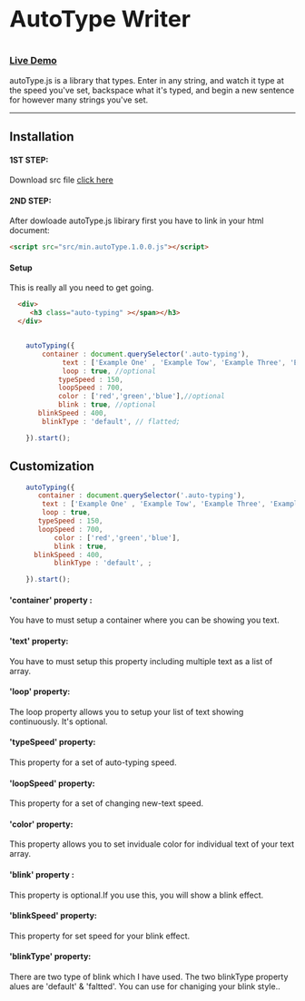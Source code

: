 

<h1 style="font-size:40px">AutoType Writer<h1>

### [Live Demo](https://shantoislam6.github.io/AutoType.js/)

autoType.js is a library that types. Enter in any string, and watch it type at the speed you've set, backspace what it's typed, and begin a new sentence for however many strings you've set.

---

Installation
------------
#### 1ST STEP:
Download src file [click here](view-source:https://github.com/shantoislam6/AutoType.js)
#### 2ND STEP:
After dowloade autoType.js libirary  first you have to link in your html document:

~~~html
<script src="src/min.autoType.1.0.0.js"></script>
~~~

#### Setup

This is really all you need to get going.

~~~ html
  <div>
     <h3 class="auto-typing" ></span></h3>
  </div>
~~~

~~~ javascript

  	autoTyping({
		container : document.querySelector('.auto-typing'),
			 text : ['Example One' , 'Example Tow', 'Example Three', 'Example Four' ,'Example More..'],
			 loop : true, //optional
		    typeSpeed : 150,
		    loopSpeed : 700,
			color : ['red','green','blue'],//optional
			blink : true, //optional
	   blinkSpeed : 400,
		blinkType : 'default', // flatted;

	}).start();

~~~






Customization
----

~~~ javascript
	autoTyping({
	   container : document.querySelector('.auto-typing'),
	 	text : ['Example One' , 'Example Tow', 'Example Three', 'Example Four' ,'Example More..'],
		loop : true, 
	   typeSpeed : 150,
	   loopSpeed : 700,
	       color : ['red','green','blue'],
	       blink : true, 
	  blinkSpeed : 400,
           blinkType : 'default', ;

    }).start();
   ~~~
    
    
  #### 'container' property :
  You have to must setup a container where you can be showing you text.
	
  #### 'text' property:
  You have to must setup this property including multiple text as a list of array.
	
  #### 'loop' property:
  The loop property allows you to setup your list of text showing continuously. It's optional.

  #### 'typeSpeed' property:
  This property for a set of auto-typing speed.
	
  #### 'loopSpeed' property:
   This property for a set of changing new-text speed.
	
  #### 'color' property:
  This property allows you to set inviduale color for individual text of your text array.
      
  #### 'blink' property :    
  This property is optional.If you use this, you will show a blink effect.

  #### 'blinkSpeed' property:
  This property for set speed for your blink effect.
	
  #### 'blinkType' property:
  There are two type of blink which I have used. The two blinkType property alues are 'default' & 'faltted'.
  You can use for chaniging your blink style..
	
	
  


